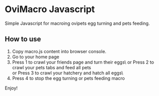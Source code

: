 # OviMacro Javascript

Simple Javascript for macroing ovipets egg turning and pets feeding.

## How to use
1. Copy macro.js content into browser console.
2. Go to your home page
3. Press 1 to crawl your friends page and turn their eggs\ 
    or Press 2 to crawl your pets tabs and feed all pets\
    or Press 3 to crawl your hatchery and hatch all eggs\
4. Press 4 to stop the egg turning or pets feeding macro

Enjoy!
